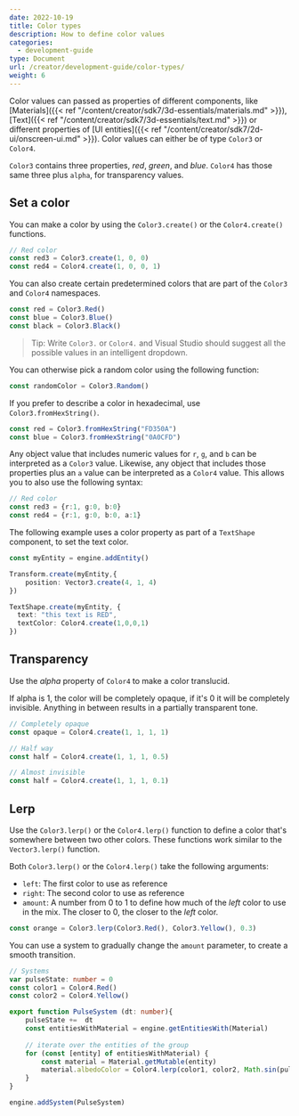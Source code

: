 ```yaml
---
date: 2022-10-19
title: Color types
description: How to define color values
categories:
  - development-guide
type: Document
url: /creator/development-guide/color-types/
weight: 6
---
```


Color values can passed as properties of different components, like [Materials]({{< ref "/content/creator/sdk7/3d-essentials/materials.md" >}}), [Text]({{< ref "/content/creator/sdk7/3d-essentials/text.md" >}}) or different properties of [UI entities]({{< ref "/content/creator/sdk7/2d-ui/onscreen-ui.md" >}}). Color values can either be of type `Color3` or `Color4`.

`Color3` contains three properties, _red_, _green_, and _blue_. `Color4` has those same three plus `alpha`, for transparency values.


## Set a color

You can make a color by using the `Color3.create()` or the `Color4.create()` functions.

```ts
// Red color
const red3 = Color3.create(1, 0, 0)
const red4 = Color4.create(1, 0, 0, 1)
```

You can also create certain predetermined colors that are part of the `Color3` and `Color4` namespaces.

```ts
const red = Color3.Red()
const blue = Color3.Blue()
const black = Color3.Black()
```


> Tip: Write `Color3.` or `Color4.` and Visual Studio should suggest all the possible values in an intelligent dropdown.

You can otherwise pick a random color using the following function:


```ts
const randomColor = Color3.Random()
```

If you prefer to describe a color in hexadecimal, use `Color3.fromHexString()`.

```ts
const red = Color3.fromHexString("FD350A")
const blue = Color3.fromHexString("0A0CFD")
```

Any object value that includes numeric values for `r`, `g`, and `b` can be interpreted as a `Color3` value. Likewise, any object that includes those properties plus an `a` value can be interpreted as a `Color4` value. This allows you to also use the following syntax:


```ts
// Red color
const red3 = {r:1, g:0, b:0}
const red4 = {r:1, g:0, b:0, a:1}
```

The following example uses a color property as part of a `TextShape` component, to set the text color.


```ts
const myEntity = engine.addEntity()

Transform.create(myEntity,{
	position: Vector3.create(4, 1, 4)
})

TextShape.create(myEntity, {
  text: "this text is RED", 
  textColor: Color4.create(1,0,0,1)
})
```


## Transparency

Use the _alpha_ property of `Color4` to make a color translucid.

If alpha is 1, the color will be completely opaque, if it's 0 it will be completely invisible. Anything in between results in a partially transparent tone.

```ts
// Completely opaque
const opaque = Color4.create(1, 1, 1, 1)

// Half way
const half = Color4.create(1, 1, 1, 0.5)

// Almost invisible
const half = Color4.create(1, 1, 1, 0.1)
```


## Lerp

Use the `Color3.lerp()` or the `Color4.lerp()` function to define a color that's somewhere between two other colors. These functions work similar to the `Vector3.lerp()` function.


Both `Color3.lerp()` or the `Color4.lerp()` take the following arguments:

- `left`: The first color to use as reference
- `right`: The second color to use as reference
- `amount`: A number from 0 to 1 to define how much of the _left_ color to use in the mix. The closer to 0, the closer to the _left_ color.

```ts
const orange = Color3.lerp(Color3.Red(), Color3.Yellow(), 0.3)
```

You can use a system to gradually change the `amount` parameter, to create a smooth transition.


```ts
// Systems
var pulseState: number = 0
const color1 = Color4.Red()
const color2 = Color4.Yellow()

export function PulseSystem (dt: number){
	pulseState +=  dt
	const entitiesWithMaterial = engine.getEntitiesWith(Material)
 
    // iterate over the entities of the group
	for (const [entity] of entitiesWithMaterial) {
		const material = Material.getMutable(entity)
		material.albedoColor = Color4.lerp(color1, color2, Math.sin(pulseState))
    }
}

engine.addSystem(PulseSystem)
```

